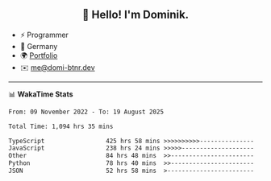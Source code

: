 <h2 align="center">👋 Hello! I'm Dominik.</h2>

- ⚡ Programmer
- 📍 Germany
- 🌍 [Portfolio](https://domi-btnr.dev)
- ✉️ [me@domi-btnr.dev](mailto://me@domi-btnr.dev)

---
📊 **WakaTime Stats**
<!--START_SECTION:waka-->

```txt
From: 09 November 2022 - To: 19 August 2025

Total Time: 1,094 hrs 35 mins

TypeScript                 425 hrs 58 mins >>>>>>>>>>---------------   38.92 %
JavaScript                 238 hrs 24 mins >>>>>--------------------   21.78 %
Other                      84 hrs 48 mins  >>-----------------------   07.75 %
Python                     78 hrs 40 mins  >>-----------------------   07.19 %
JSON                       52 hrs 58 mins  >------------------------   04.84 %
```

<!--END_SECTION:waka-->
